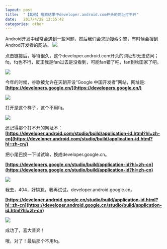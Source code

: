```yaml
---
layout: post
title:  "【其他】搜索结果中developer.android.com开头的网址打不开"
date:   2017/4/28 13:55:42
categories: other
---
```


Android开发中经常会遇到一些问题，然后我们会求助搜索引擎，有时候会搜到Androd开发者的网站。
![](http://upload-images.jianshu.io/upload_images/782269-77421c12d9157e25.jpg?imageMogr2/auto-orient/strip%7CimageView2/2/w/1240)

点击链接后，等待很久，这个developer.android.com开头的网址却无法访问；fq，fq也不行，反正我是fan过去是没看到，可能fan错了吧，fan到秋田家了吧。

![](http://upload-images.jianshu.io/upload_images/782269-f5e358a9daa50d7e.jpg?imageMogr2/auto-orient/strip%7CimageView2/2/w/1240)

今年的时候，谷歌被允许在天朝开设“Google 中国开发者”网站，网址是:**[https://developers.google.cn/](https://developers.google.cn/)**

![](http://upload-images.jianshu.io/upload_images/782269-27d7946f73de1477.jpg?imageMogr2/auto-orient/strip%7CimageView2/2/w/1240)

打开是这个样子，这个不用fq。

![](http://upload-images.jianshu.io/upload_images/782269-fd8ddfbb33f7438c.jpg?imageMogr2/auto-orient/strip%7CimageView2/2/w/1240)

还记得那个打不开的网址不：**[https://developer.android.com/studio/build/application-id.html?hl=zh-cn](https://developer.android.com/studio/build/application-id.html?hl=zh-cn/)**

把小尾巴换一下试试嘛，换成developer.google.cn。

**[https://developers.google.cn/studio/build/application-id?hl=zh-cn](https://developers.google.cn/studio/build/application-id?hl=zh-cn)**

![](http://upload-images.jianshu.io/upload_images/782269-c965b8dd30dd94c4.jpg?imageMogr2/auto-orient/strip%7CimageView2/2/w/1240)

我去，404，好尴尬，我再试试，developer.android.google.cn。

**[https://developer.android.google.cn/studio/build/application-id.html?hl=zh-cn](https://developer.android.google.cn/studio/build/application-id.html?hl=zh-cn)**

![](http://upload-images.jianshu.io/upload_images/782269-74b26fa148ff8e1d.jpg?imageMogr2/auto-orient/strip%7CimageView2/2/w/1240)

成功了，喜大普奔！

哦，对了！最后那个不用fq。